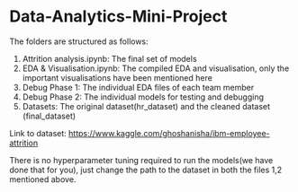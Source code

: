 # Data-Analytics-Mini-Project

The folders are structured as follows:
1. Attrition analysis.ipynb: The final set of models 
2. EDA & Visualisation.ipynb: The compiled EDA and visualisation, only the important visualisations have been mentioned here
3. Debug Phase 1: The individual EDA files of each team member
4. Debug Phase 2: The individual models for testing and debugging 
5. Datasets: The original dataset(hr_dataset) and the cleaned dataset (final_dataset)

Link to dataset: https://www.kaggle.com/ghoshanisha/ibm-employee-attrition 

There is no hyperparameter tuning required to run the models(we have done that for you), just change the path to the dataset in both the files 1,2 mentioned above.
